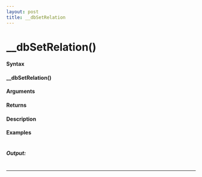 ```yaml
---
layout: post
title: __dbSetRelation
---
```


# __dbSetRelation()


#### Syntax

#### __dbSetRelation()

#### Arguments

#### Returns

#### Description

#### Examples

```

```

##### Output:

```

```

---